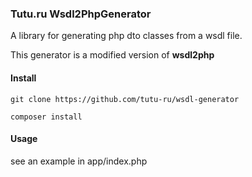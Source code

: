 ### Tutu.ru Wsdl2PhpGenerator

A library for generating php dto classes from a wsdl file.

This generator is a modified version of **wsdl2php** 

#### Install
```
git clone https://github.com/tutu-ru/wsdl-generator 

composer install
```

#### Usage
see an example in app/index.php